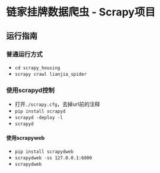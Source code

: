 # 链家挂牌数据爬虫 - Scrapy项目

## 运行指南
### 普通运行方式
- `cd scrapy_housing`
- `scrapy crawl lianjia_spider`


### 使用scrapyd控制
- 打开`./scrapy.cfg`，去掉url前的注释
- `pip install scrapyd`
- `scrapyd -deploy -l`
- `scrapyd`
#### 使用scrapyweb
- `pip install scrapydweb`
- `scrapydweb -ss 127.0.0.1:6800`
- `scrapydweb`
